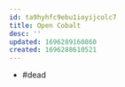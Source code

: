 ```yaml
---
id: ta9hyhfc9ebu1ioyijcolc7
title: Open Cobalt
desc: ''
updated: 1696289160860
created: 1696288610521
---
```


- #dead